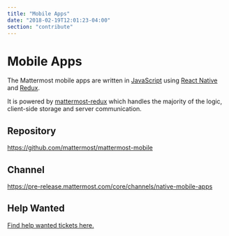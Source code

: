 ```yaml
---
title: "Mobile Apps"
date: "2018-02-19T12:01:23-04:00"
section: "contribute"
---
```


# Mobile Apps

The Mattermost mobile apps are written in [JavaScript](https://golang.org/) using [React Native](https://facebook.github.io/react-native/) and [Redux](http://redux.js.org/).

It is powered by [mattermost-redux](/contribute/redux) which handles the majority of the logic, client-side storage and server communication.

## Repository

https://github.com/mattermost/mattermost-mobile

## Channel

https://pre-release.mattermost.com/core/channels/native-mobile-apps

## Help Wanted

[Find help wanted tickets here.](https://github.com/mattermost/mattermost-mobile/issues?q=is%3Aopen+is%3Aissue+label%3A%22Help+Wanted%22)
